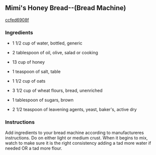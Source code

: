 ## Mimi's Honey Bread--(Bread Machine)

[ccfed6908f](http://www.food.com/recipe/mimis-honey-bread-bread-machine-329858)

### Ingredients

 - 1 1/2 cup of water, bottled, generic

 - 2 tablespoon of oil, olive, salad or cooking

 - 13 cup of honey

 - 1 teaspoon of salt, table

 - 1 1/2 cup of oats

 - 3 1/2 cup of wheat flours, bread, unenriched

 - 1 tablespoon of sugars, brown

 - 2 1/2 teaspoon of leavening agents, yeast, baker's, active dry

### Instructions

Add ingredients to your bread machine according to manufactureres instructions. Do on either light or medium crust. When it begins to mix, watch to make sure it is the right consistency adding a tad more water if needed OR a tad more flour.